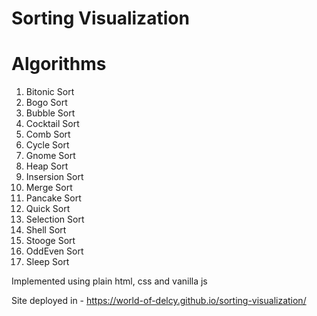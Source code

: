 # Sorting Visualization

# Algorithms

1. Bitonic Sort
2. Bogo Sort
3. Bubble Sort
4. Cocktail Sort
5. Comb Sort
6. Cycle Sort
7. Gnome Sort
8. Heap Sort
9. Insersion Sort
10. Merge Sort
11. Pancake Sort
12. Quick Sort
13. Selection Sort
14. Shell Sort
15. Stooge Sort
16. OddEven Sort
17. Sleep Sort

Implemented using plain html, css and vanilla js

Site deployed in - https://world-of-delcy.github.io/sorting-visualization/
